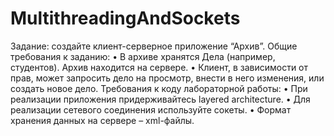 # MultithreadingAndSockets
Задание: создайте клиент-серверное приложение “Архив”.
Общие требования к заданию:
• В архиве хранятся Дела (например, студентов). Архив находится на сервере.
• Клиент, в зависимости от прав, может запросить дело на просмотр, внести в 
него изменения, или создать новое дело.
Требования к коду лабораторной работы:
• При реализации приложения придерживайтесь layered architecture.
• Для реализации сетевого соединения используйте сокеты.
• Формат хранения данных на сервере – xml-файлы.
